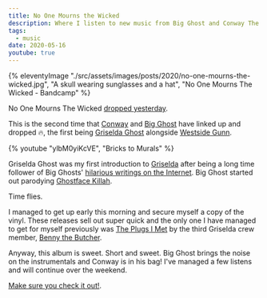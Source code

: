```yaml
---
title: No One Mourns the Wicked
description: Where I listen to new music from Big Ghost and Conway The Machine.
tags:
  - music
date: 2020-05-16
youtube: true
---
```


{% eleventyImage "./src/assets/images/posts/2020/no-one-mourns-the-wicked.jpg", "A skull wearing sunglasses and a hat", "No One Mourns The Wicked - Bandcamp" %}

No One Mourns The Wicked [dropped yesterday](https://bigghostlimited.bandcamp.com/album/no-one-mourns-the-wicked).

This is the second time that [Conway](https://en.wikipedia.org/wiki/Conway_the_Machine) and [Big Ghost](https://bigghostlimited.bandcamp.com/) have linked up and dropped :fire:, the first being [Griselda Ghost](https://bigghostlimited.bandcamp.com/album/griselda-ghost) alongside [Westside Gunn](https://en.wikipedia.org/wiki/Westside_Gunn).

{% youtube "ylbM0yiKcVE", "Bricks to Murals" %}

Griselda Ghost was my first introduction to [Griselda](https://en.wikipedia.org/wiki/Griselda_Records) after being a long time follower of Big Ghosts' [hilarious writings on the Internet](https://bigghostlimited.com/big-ghost-presents-the-take-care-review/). Big Ghost started out parodying [Ghostface Killah](https://en.wikipedia.org/wiki/Ghostface_Killah).

Time flies.

I managed to get up early this morning and secure myself a copy of the vinyl. These releases sell out super quick and the only one I have managed to get for myself previously was [The Plugs I Met](https://derapwinkelrecords.bandcamp.com/album/the-plugs-i-met) by the third Griselda crew member, [Benny the Butcher](https://en.wikipedia.org/wiki/Benny_The_Butcher).

Anyway, this album is sweet. Short and sweet. Big Ghost brings the noise on the instrumentals and Conway is in his bag! I've managed a few listens and will continue over the weekend.

[Make sure you check it out!](https://bigghostlimited.bandcamp.com/album/no-one-mourns-the-wicked).